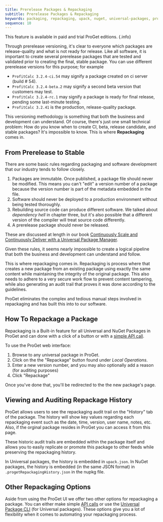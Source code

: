 ```yaml
---
title: Prerelease Packages & Repackaging
subtitle: Prerelease Packages & Repackaging
keywords: packaging, repackaging, upack, nuget, universal-packages, proget
sequence: 10
---
```


This feature is available in paid and trial ProGet editions. {.info}

Through prerelease versioning, it's clear to everyone which packages are release-quality and what is not ready for release. Like all software, it is important to create several prerelease packages that are tested and validated prior to creating the final, stable package. You can use different prerelease versions for this purpose; for example
- `ProfitCalc 3.2.4-ci.54` may signify a package created on ci server (build # 54).
- `ProfitCalc 3.2.4-beta.2` may signify a second beta version that customers may test.
- `ProfitCalc 3.2.4-rc.1` may signify a package is ready for final release, pending some last-minute testing.
- `ProfitCalc 3.2.41` is the production, release-quality package.

This versioning methodology is something that both the business and development can understand. Of course, there's just one small technical problem: How do you know when to create CI, beta, release candidate, and stable packages?  It's impossible to know. This is where **Repackaging** comes in.

## From Prerelease to Stable
There are some basic rules regarding packaging and software development that our industry tends to follow closely.
1. Packages are immutable. Once published, a package file should never be modified. This means you can't "edit" a version number of a package because the version number is part of the metadata embedded in the file.
2. Software should never be deployed to a production environment without being tested thoroughly.
3. Rebuilding source code can produce different software. We talked about _dependency hell_ in chapter three, but it's also possible that a different version of the compiler will treat source code differently.
4. A prerelease package should never be released.

These are discussed at length in our book [Continuously Scale and Continuously Deliver with a Universal Package Manager](https://inedo.com/support/resources/ebooks/continuously-scale-deliver-upm).

Given these rules, it seems nearly impossible to create a logical pipeline that both the business and development can understand and follow.

This is where repackaging comes in. Repackaging is process where that creates a new package from an existing package using exactly the same content while maintaining the integrity of the original package. This also needs to adhere to a very secure work flow to prevent content tampering, while also generating an audit trail that proves it was done according to the guidelines.

ProGet eliminates the complex and tedious manual steps involved in repackaging and has built this into to our software.

## How To Repackage a Package
Repackaging is a Built-in feature for all Universal and NuGet Packages in ProGet and can done with a click of a button or with a [simple API call](https://inedo.com/support/documentation/proget/reference/api).

To use the ProGet web interface:
1. Browse to any universal package in ProGet.
2. Click on the the "Repackage" button found under _Local Operations_.
3. Enter a new version number, and you may also optionally add a reason (for auditing purposes)
4. Click "Repackage"

Once you've done that, you'll be redirected to the the new package's page.

## Viewing and Auditing Repackage History
ProGet allows users to see the repackaging audit trail on the "History" tab of the package. The history will show key values regarding each repackaging event such as the date, time, version, user name, notes, etc. Also, if the orginal package resides in ProGet you can access it from this page.

These historic audit trails are embedded within the package itself and allows you to easily replicate or promote this package to other feeds while preserving the repackaging history.

In Universal packages, the history is embedded in `upack.json`. In NuGet packages, the history is embedded (in the same JSON format) in `.progetRepackagingHistory.json` in the nupkg file.

## Other Repackaging Options
Aside from using the ProGet UI we offer two other options for repackaging a package. You can either make simple [API calls](https://inedo.com/support/documentation/proget/reference/api) or use the [Universal Package CLI](https://inedo.com/support/documentation/upack/tools-and-libraries/upack-cli) (for Universal packages). These options give you a lot of flexibility when it comes to automating your repackaging process.
